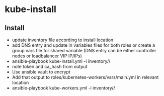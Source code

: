 # kube-install

## Install
- update inventory file according to install location
- add DNS entry and update in variables files for both roles or create a group vars file for shared variable (DNS entry can be either controller nodes or loadbalancer VIP IP/IPs)
- ansible-playbook kube-install.yml -i inventory/<region>/<tier>
- note token and ca_hash from output
- Use ansible vault to encrypt
- Add that output to roles/kubernetes-workers/vars/main.yml in relevant location
- ansible-playbook kube-workers.yml -i inventory/<region>/<tier>